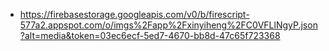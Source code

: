 - https://firebasestorage.googleapis.com/v0/b/firescript-577a2.appspot.com/o/imgs%2Fapp%2Fxinyiheng%2FC0VFLlNgyP.json?alt=media&token=03ec6ecf-5ed7-4670-bb8d-47c65f723368
